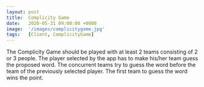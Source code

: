 ```yaml
---
layout: post
title:  Complicity Game
date:   2020-05-31 09:00:00 +0000
image:  '/images/complicitygame.jpg'
tags:   [Client, ComplicityGame]
---
```

The Complicity Game should be played with at least 2 teams consisting of 2 or 3 people. The player selected by the app has to make his/her team guess the proposed word. The concurrent teams try to guess the word before the team of the previously selected player. The first team to guess the word wins the point. 
